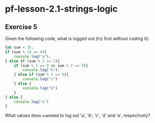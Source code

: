 # pf-lesson-2.1-strings-logic



## Exercise 5

Given the following code, what is logged out (try first without coding it):

```js
let sum = 35;
if (sum % 10 == 0){
    console.log("a");
} else if (sum % 2 == 1){
    if (sum % 5 == 0 && sum % 2 == 0){
        console.log("b");
    } else if (sum % 5 == 0){
        console.log("c")
    } else {
        console.log("d")
    }
} else {
    console.log("e")
}
```

What values does `sum`need to log out 'a', 'b', 'c', 'd' and 'e', respectively?

<!-- This exercise is based on https://exlskills.com/learn-en/courses/javascript-fundamentals-basics_javascript/conditional-statements-zgrXFcSqdfIF/the-if-statements-YcHrGQKxvTOI/nested-if-statements-nSAoxbDFvMOq -->
